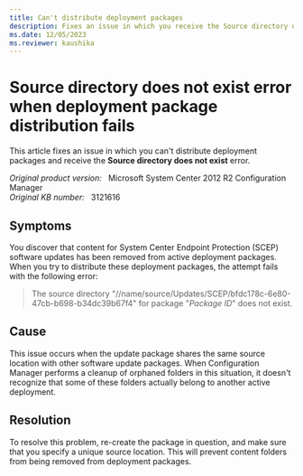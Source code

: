```yaml
---
title: Can't distribute deployment packages
description: Fixes an issue in which you receive the Source directory does not exist error when you distribute deployment packages.
ms.date: 12/05/2023
ms.reviewer: kaushika
---
```

# Source directory does not exist error when deployment package distribution fails

This article fixes an issue in which you can't distribute deployment packages and receive the **Source directory does not exist** error.

_Original product version:_ &nbsp; Microsoft System Center 2012 R2 Configuration Manager  
_Original KB number:_ &nbsp; 3121616

## Symptoms

You discover that content for System Center Endpoint Protection (SCEP) software updates has been removed from active deployment packages. When you try to distribute these deployment packages, the attempt fails with the following error:

> The source directory "//name/source/Updates/SCEP/bfdc178c-6e80-47cb-b698-b34dc39b67f4" for package "*Package ID*" does not exist.

## Cause

This issue occurs when the update package shares the same source location with other software update packages. When Configuration Manager performs a cleanup of orphaned folders in this situation, it doesn't recognize that some of these folders actually belong to another active deployment.

## Resolution

To resolve this problem, re-create the package in question, and make sure that you specify a unique source location. This will prevent content folders from being removed from deployment packages.
